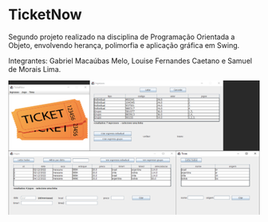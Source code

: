 # TicketNow
 Segundo projeto realizado na disciplina de Programação Orientada a Objeto, envolvendo herança, polimorfia e aplicação gráfica em Swing.

 Integrantes: Gabriel Macaúbas Melo, Louise Fernandes Caetano e Samuel de Morais Lima.

![Screenshot](Screenshot.png)

